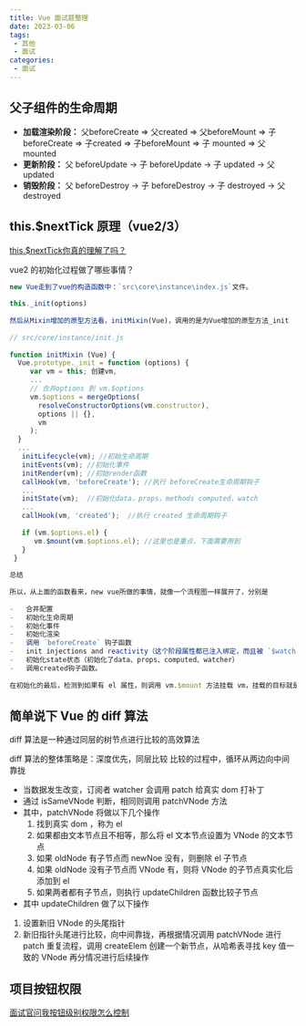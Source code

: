 ```yaml
---
title: Vue 面试题整理
date: 2023-03-06
tags:
 - 其他
 - 面试
categories: 
 - 面试
---
```


## 父子组件的生命周期

- **加载渲染阶段：** 父beforeCreate => 父created => 父beforeMount => 子beforeCreate => 子created => 子beforeMount => 子 mounted => 父 mounted
- **更新阶段：** 父 beforeUpdate -> 子 beforeUpdate -> 子 updated -> 父 updated
- **销毁阶段：** 父 beforeDestroy -> 子 beforeDestroy -> 子 destroyed -> 父 destroyed

## this.$nextTick 原理（vue2/3）

[this.$nextTick你真的理解了吗？](https://juejin.cn/post/7177681326861418556)


vue2 的初始化过程做了哪些事情？

```js
new Vue走到了vue的构造函数中：`src\core\instance\index.js`文件。
​
this._init(options)
​
然后从Mixin增加的原型方法看，initMixin(Vue)，调用的是为Vue增加的原型方法_init
​
// src/core/instance/init.js
​
function initMixin (Vue) {
  Vue.prototype._init = function (options) {
     var vm = this; 创建vm, 
     ...
     // 合并options 到 vm.$options
     vm.$options = mergeOptions(  
       resolveConstructorOptions(vm.constructor), 
       options || {},  
       vm 
     );
  }
  ...
   initLifecycle(vm); //初始生命周期
   initEvents(vm); //初始化事件
   initRender(vm); //初始render函数
   callHook(vm, 'beforeCreate'); //执行 beforeCreate生命周期钩子
   ...
   initState(vm);  //初始化data，props，methods computed，watch 
   ...
   callHook(vm, 'created');  //执行 created 生命周期钩子
   
   if (vm.$options.el) {
      vm.$mount(vm.$options.el); //这里也是重点，下面需要用到
   }
 }
​
总结
​
所以，从上面的函数看来，new vue所做的事情，就像一个流程图一样展开了，分别是
​
-   合并配置
-   初始化生命周期
-   初始化事件
-   初始化渲染
-   调用 `beforeCreate` 钩子函数
-   init injections and reactivity（这个阶段属性都已注入绑定，而且被 `$watch` 变成reactivity，但是 `$el` 还是没有生成，也就是DOM没有生成）
-   初始化state状态（初始化了data、props、computed、watcher）
-   调用created钩子函数。
​
在初始化的最后，检测到如果有 el 属性，则调用 vm.$mount 方法挂载 vm，挂载的目标就是把模板渲染成最终的 DOM。
```

## 简单说下 Vue 的 diff 算法


diff 算法是一种通过同层的树节点进行比较的高效算法

diff 算法的整体策略是：深度优先，同层比较
比较的过程中，循环从两边向中间靠拢

- 当数据发生改变，订阅者 watcher 会调用 patch 给真实 dom 打补丁
- 通过 isSameVNode 判断，相同则调用 patchVNode 方法
- 其中，patchVNode 将做以下几个操作
   1. 找到真实 dom ，称为 el
   2. 如果都由文本节点且不相等，那么将 el 文本节点设置为 VNode 的文本节点
   3. 如果 oldNode 有子节点而 newNoe 没有，则删除 el 子节点
   4. 如果 oldNode 没有子节点而 VNode 有，则将 VNode 的子节点真实化后添加到 el
   5. 如果两者都有子节点，则执行 updateChildren 函数比较子节点
 - 其中 updateChildren 做了以下操作
  1. 设置新旧 VNode 的头尾指针
  2. 新旧指针头尾进行比较，向中间靠拢，再根据情况调用 patchVNode 进行 patch 重复流程，调用 createElem 创建一个新节点，从哈希表寻找 key 值一致的 VNode 再分情况进行后续操作

## 项目按钮权限

[面试官问我按钮级别权限怎么控制](https://juejin.cn/post/7209648356530896953)


